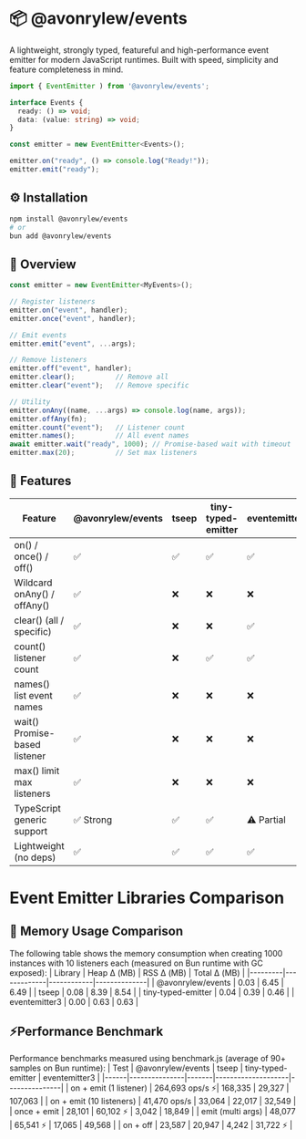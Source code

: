 # 📦 @avonrylew/events
A lightweight, strongly typed, featureful and high-performance event emitter for modern JavaScript runtimes.
Built with speed, simplicity and feature completeness in mind.

```typescript
import { EventEmitter ) from '@avonrylew/events';

interface Events {
  ready: () => void;
  data: (value: string) => void;
}

const emitter = new EventEmitter<Events>();

emitter.on("ready", () => console.log("Ready!"));
emitter.emit("ready");
```

## ⚙️ Installation

```bash
npm install @avonrylew/events
# or
bun add @avonrylew/events
```

## 🧩 Overview

```typescript
const emitter = new EventEmitter<MyEvents>();

// Register listeners
emitter.on("event", handler);
emitter.once("event", handler);

// Emit events
emitter.emit("event", ...args);

// Remove listeners
emitter.off("event", handler);
emitter.clear();          // Remove all
emitter.clear("event");   // Remove specific

// Utility
emitter.onAny((name, ...args) => console.log(name, args));
emitter.offAny(fn);
emitter.count("event");   // Listener count
emitter.names();          // All event names
await emitter.wait("ready", 1000); // Promise-based wait with timeout
emitter.max(20);          // Set max listeners
```
## 🚀 Features

| Feature                  | @avonrylew/events | tseep | tiny-typed-emitter | eventemitter3 |
|--------------------------|-------------------|-------|--------------------|---------------|
| on() / once() / off()    | ✅                | ✅    | ✅                 | ✅            |
| Wildcard onAny() / offAny() | ✅             | ❌    | ❌                 | ❌            |
| clear() (all / specific) | ✅                | ❌    | ❌                 | ✅            |
| count() listener count   | ✅                | ❌    | ✅                 | ✅            |
| names() list event names | ✅                | ❌    | ❌                 | ❌            |
| wait() Promise-based listener | ✅           | ❌    | ❌                 | ❌            |
| max() limit max listeners | ✅               | ❌    | ❌                 | ❌            |
| TypeScript generic support | ✅ Strong       | ✅    | ✅                 | ⚠️ Partial    |
| Lightweight (no deps)    | ✅                | ✅    | ✅                 | ✅            |
# Event Emitter Libraries Comparison

## 🧠 Memory Usage Comparison
The following table shows the memory consumption when creating 1000 instances with 10 listeners each (measured on Bun runtime with GC exposed):
| Library | Heap Δ (MB) | RSS Δ (MB) | Total Δ (MB) |
|---------|-------------|------------|--------------|
| @avonrylew/events | 0.03 | 6.45 | 6.49 |
| tseep | 0.08 | 8.39 | 8.54 |
| tiny-typed-emitter | 0.04 | 0.39 | 0.46 |
| eventemitter3 | 0.00 | 0.63 | 0.63 |

## ⚡Performance Benchmark
Performance benchmarks measured using benchmark.js (average of 90+ samples on Bun runtime):
| Test | @avonrylew/events | tseep | tiny-typed-emitter | eventemitter3 |
|------|---------------|-------|--------------------|---------------|
| on + emit (1 listener) | 264,693 ops/s ⚡| 168,335 | 29,327 | 107,063 |
| on + emit (10 listeners) | 41,470 ops/s | 33,064 | 22,017 | 32,549 |
| once + emit | 28,101 | 60,102 ⚡ | 3,042 | 18,849 |
| emit (multi args) | 48,077 | 65,541 ⚡ | 17,065 | 49,568 |
| on + off | 23,587 | 20,947 | 4,242 | 31,722 ⚡ |

